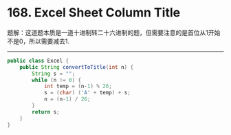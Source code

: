 # 168. Excel Sheet Column Title

题解：这道题本质是一道十进制转二十六进制的题，但需要注意的是首位从1开始不是0，所以需要减去1.

------

```java
public class Excel {
    public String convertToTitle(int n) {
        String s = "";
        while (n != 0) {
            int temp = (n-1) % 26;
            s = (char) ('A' + temp) + s;
            n = (n-1) / 26;
        }
        return s;
    }
}

```

